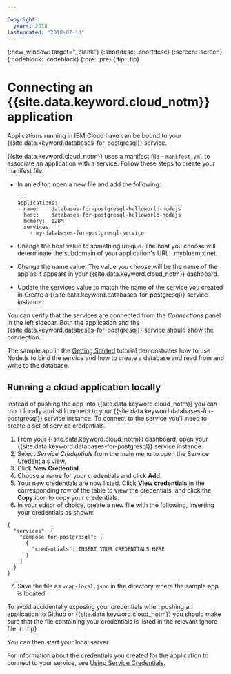 ```yaml
---

Copyright:
  years: 2018
lastupdated: "2018-07-10"
---
```


{:new_window: target="_blank"}
{:shortdesc: .shortdesc}
{:screen: .screen}
{:codeblock: .codeblock}
{:pre: .pre}
{:tip: .tip}

# Connecting an {{site.data.keyword.cloud_notm}} application

Applications running in IBM Cloud have can be bound to your {{site.data.keyword.databases-for-postgresql}} service. 

{{site.data.keyword.cloud_notm}} uses a manifest file - `manifest.yml` to associate an application with a service. Follow these steps to create your manifest file.
- In an editor, open a new file and add the following:
  ```
  ---
  applications:
  - name:    databases-for-postgresql-helloworld-nodejs
    host:    databases-for-postgresql-helloworld-nodejs
    memory:  128M
    services:
      - my-databases-for-postgresql-service
  ```

- Change the host value to something unique. The host you choose will determinate the subdomain of your application's URL: <host>.mybluemix.net.
- Change the name value. The value you choose will be the name of the app as it appears in your {{site.data.keyword.cloud_notm}} dashboard.
- Update the services value to match the name of the service you created in Create a {{site.data.keyword.databases-for-postgresql}} service instance.

You can verify that the services are connected from the _Connections_ panel in the left sidebar. Both the application and the {{site.data.keyword.databases-for-postgresql}} service should show the connection.

The sample app in the [Getting Started](./getting-started.html) tutorial demonstrates how to use Node.js to bind the service and how to create a database and read from and write to the database.

## Running a cloud application locally

Instead of pushing the app into {{site.data.keyword.cloud_notm}} you can run it locally and still connect to your {{site.data.keyword.databases-for-postgresql}} service instance. To connect to the service you'll need to create a set of service credentials.

1. From your {{site.data.keyword.cloud_notm}} dashboard, open your {{site.data.keyword.databases-for-postgresql}} service instance.
2. Select _Service Credentials_ from the main menu to open the Service Credentials view.
3. Click **New Credential**.
4. Choose a name for your credentials and click **Add**.
5. Your new credentials are now listed. Click **View credentials** in the corresponding row of the table to view the credentials, and click the **Copy** icon to copy your credentials.
6. In your editor of choice, create a new file with the following, inserting your credentials as shown:

  ```
  {
    "services": {
      "compose-for-postgresql": [
        {
          "credentials": INSERT YOUR CREDENTIALS HERE
        }
      ]
    }
  }
  ```
7. Save the file as `vcap-local.json` in the directory where the sample app is located.

To avoid accidentally exposing your credentials when pushing an application to Github or {{site.data.keyword.cloud_notm}} you should make sure that the file containing your credentials is listed in the relevant ignore file. 
{: .tip}

You can then start your local server.

For information about the credentials you created for the application to connect to your service, see [Using Service Credentials](./connecting-external.html#using-service-credentials).






